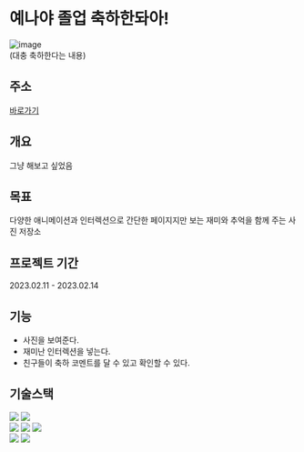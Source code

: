 # 예나야 졸업 축하한돠아!
![image](https://user-images.githubusercontent.com/78866590/218278264-efcddacb-4157-42db-8a7b-e2152b0b7188.png)
</br>
(대충 축하한다는 내용)

## 주소
[바로가기](https://congratulationyaena.web.app/)

## 개요
그냥 해보고 싶었음
</br>

## 목표
다양한 애니메이션과 인터렉션으로 간단한 페이지지만 보는 재미와 추억을 함께 주는 사진 저장소

## 프로젝트 기간
2023.02.11 - 2023.02.14

## 기능
* 사진을 보여준다.
* 재미난 인터렉션을 넣는다.
* 친구들이 축하 코멘트를 달 수 있고 확인할 수 있다.


## 기술스택
<div>
    <div>
        <img src="https://img.shields.io/badge/TypeScript-3178C6?style=for-the-badge&logo=TypeScript&logoColor=white"/> 
        <img src="https://img.shields.io/badge/React-61DAFB?style=for-the-badge&logo=React&logoColor=white"/> 
    </div>
    <div>
        <img src="https://img.shields.io/badge/TailWindCSS-06B6D4?style=for-the-badge&logo=TailWindCSS&logoColor=white"/>
        <img src="https://img.shields.io/badge/DaisyUI-5A0EF8?style=for-the-badge&logo=DaisyUI&logoColor=white"/>
        <img src="https://img.shields.io/badge/styledComponents-DB7093?style=for-the-badge&logo=styledComponents&logoColor=white"/>
    </div>
    <div>
        <img src="https://img.shields.io/badge/Firebase-FFCA28?style=for-the-badge&logo=Firebase&logoColor=white"/>
        <img src="https://img.shields.io/badge/Figma-F24E1E?style=for-the-badge&logo=Figma&logoColor=white"/>
    </div>
</div>


